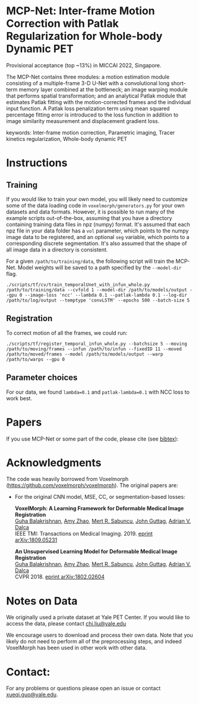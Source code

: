 # MCP-Net: Inter-frame Motion Correction with Patlak Regularization for Whole-body Dynamic PET

Provisional acceptance (top ~13%) in MICCAI 2022, Singapore.

The MCP-Net contains three modules: a motion estimation module consisting of a multiple-frame 3-D U-Net with a convolutional long short-term memory layer combined at the bottleneck; an image warping module that performs spatial transformation; and an analytical Patlak module that estimates Patlak fitting with the motion-corrected frames and the individual input function. A Patlak loss penalization term using mean squared percentage fitting error is introduced to the loss function in addition to image similarity measurement and displacement gradient loss.


keywords: Inter-frame motion correction, Parametric imaging, Tracer kinetics regularization, Whole-body dynamic PET


# Instructions

## Training

If you would like to train your own model, you will likely need to customize some of the data loading code in `voxelmorph/generators.py` for your own datasets and data formats. However, it is possible to run many of the example scripts out-of-the-box, assuming that you have a directory containing training data files in npz (numpy) format. It's assumed that each npz file in your data folder has a `vol` parameter, which points to the numpy image data to be registered, and an optional `seg` variable, which points to a corresponding discrete segmentation. It's also assumed that the shape of all image data in a directory is consistent.

For a given `/path/to/training/data`, the following script will train the MCP-Net. Model weights will be saved to a path specified by the `--model-dir` flag.

```
./scripts/tf/cv/train_temporalUnet_with_infun_whole.py /path/to/training/data --cvfold 1 --model-dir /path/to/models/output --gpu 0 --image-loss 'ncc' --lambda 0.1 --patlak-lambda 0.1 --log-dir /path/to/log/output --temptype 'convLSTM' --epochs 500 --batch-size 5 

```

## Registration

To correct motion of all the frames, we could run:

```
./scripts/tf/register_temporal_infun_whole.py --batchsize 5 --moving /path/to/moving/frames --infun /path/to/infun --fixedID 11 --moved /path/to/moved/frames --model /path/to/models/output --warp /path/to/warps --gpu 0
```

## Parameter choices

For our data, we found `lambda=0.1` and `patlak-lambda=0.1` with NCC loss to work best.


# Papers

If you use MCP-Net or some part of the code, please cite (see [bibtex](citations.bib)):

# Acknowledgments

The code was heavily borrowed from Voxelmorph (https://github.com/voxelmorph/voxelmorph). The original papers are:

  * For the original CNN model, MSE, CC, or segmentation-based losses:

    **VoxelMorph: A Learning Framework for Deformable Medical Image Registration**  
[Guha Balakrishnan](http://people.csail.mit.edu/balakg/), [Amy Zhao](http://people.csail.mit.edu/xamyzhao/), [Mert R. Sabuncu](http://sabuncu.engineering.cornell.edu/), [John Guttag](https://people.csail.mit.edu/guttag/), [Adrian V. Dalca](http://adalca.mit.edu)  
IEEE TMI: Transactions on Medical Imaging. 2019. 
[eprint arXiv:1809.05231](https://arxiv.org/abs/1809.05231)

    **An Unsupervised Learning Model for Deformable Medical Image Registration**  
[Guha Balakrishnan](http://people.csail.mit.edu/balakg/), [Amy Zhao](http://people.csail.mit.edu/xamyzhao/), [Mert R. Sabuncu](http://sabuncu.engineering.cornell.edu/), [John Guttag](https://people.csail.mit.edu/guttag/), [Adrian V. Dalca](http://adalca.mit.edu)  
CVPR 2018. [eprint arXiv:1802.02604](https://arxiv.org/abs/1802.02604)


# Notes on Data
We originally used a private dataset at Yale PET Center. If you would like to access the data, please contact chi.liu@yale.edu

We encourage users to download and process their own data. Note that you likely do not need to perform all of the preprocessing steps, and indeed VoxelMorph has been used in other work with other data.




# Contact:
For any problems or questions please open an issue or contact xueqi.guo@yale.edu.  
